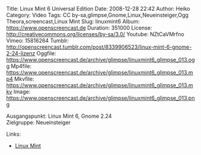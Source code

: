 Title: Linux Mint 6 Universal Edition
Date: 2008-12-28 22:42
Author: Heiko
Category: Video
Tags: CC by-sa,glimpse,Gnome,Linux,Neueinsteiger,Ogg Theora,screencast,Linux Mint
Slug: linuxmint6
Album: https://www.openscreencast.de
Duration: 351000
License: http://creativecommons.org/licenses/by-sa/3.0/
Youtube: NZtCaVMrfno
Vimeo: 15816264
Tumblr: http://openscreencast.tumblr.com/post/8339906523/linux-mint-6-gnome-2-24-lizenz
Oggfile: https://www.openscreencast.de/archive/glimpse/linuxmint6_glimpse_013.ogg
Mp4file: https://www.openscreencast.de/archive/glimpse/linuxmint6_glimpse_013.mp4
Mkvfile: https://www.openscreencast.de/archive/glimpse/linuxmint6_glimpse_013.mkv
Image: https://www.openscreencast.de/archive/glimpse/linuxmint6_glimpse_013.png

Ausgangspunkt: Linux Mint 6, Gnome 2.24  
Zielgruppe: Neueinsteiger  

Links:

  * [Linux Mint](http://www.linuxmint.com/)

